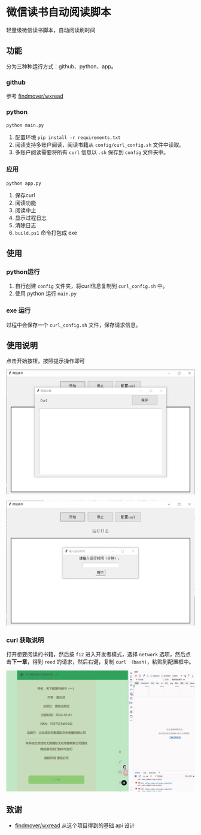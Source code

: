 # 微信读书自动阅读脚本

轻量级微信读书脚本，自动阅读刷时间

## 功能

分为三种种运行方式：github、python、app。

### github

参考 [findmover/wxread](https://github.com/findmover/wxread)

### python

`python main.py`

1. 配置环境 `pip install -r requirements.txt`
2. 阅读支持多账户阅读，阅读书籍从 `config/curl_config.sh` 文件中读取。
3. 多账户阅读需要将所有 `curl` 信息以 `.sh` 保存到 `config` 文件夹中。

### 应用

`python app.py`

1. 保存curl
2. 阅读功能
3. 阅读中止
4. 显示过程日志
5. 清除日志
6. `build.ps1` 命令打包成 exe

## 使用

### python运行

1. 自行创建 `config` 文件夹，将curl信息复制到 `curl_config.sh` 中。
2. 使用 python 运行 `main.py`

### exe 运行

过程中会保存一个 `curl_config.sh` 文件，保存请求信息。

## 使用说明

点击开始按钮，按照提示操作即可

![alt text](images/README/image.png)

![alt text](images/README/image-1.png)

### curl 获取说明

打开想要阅读的书籍，然后按 `f12` 进入开发者模式，选择 `network` 选项，然后点击**下一章**，得到 `reed` 的请求，然后右键，复制 `curl （bash)`，粘贴到配置框中。

![alt text](images/README/PixPin_2025-04-04_19-15-51.gif)

## 致谢

- [findmover/wxread](https://github.com/findmover/wxread) 从这个项目得到的基础 api 设计

